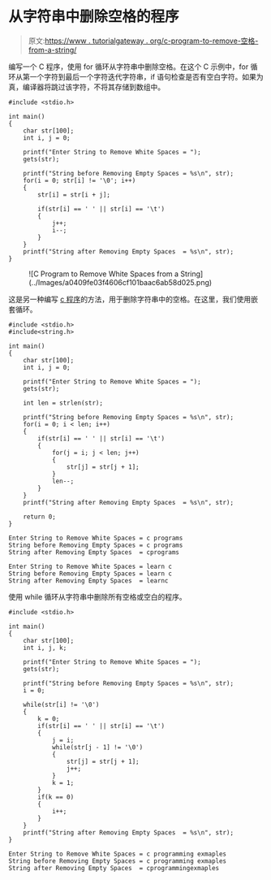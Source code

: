 # 从字符串中删除空格的程序

> 原文:[https://www . tutorialgateway . org/c-program-to-remove-空格-from-a-string/](https://www.tutorialgateway.org/c-program-to-remove-white-spaces-from-a-string/)

编写一个 C 程序，使用 for 循环从字符串中删除空格。在这个 C 示例中，for 循环从第一个字符到最后一个字符迭代字符串，if 语句检查是否有空白字符。如果为真，编译器将跳过该字符，不将其存储到数组中。

```
#include <stdio.h>

int main()
{
    char str[100];
    int i, j = 0;

    printf("Enter String to Remove White Spaces = ");
    gets(str);

    printf("String before Removing Empty Spaces = %s\n", str);
    for(i = 0; str[i] != '\0'; i++)
    {
        str[i] = str[i + j];

        if(str[i] == ' ' || str[i] == '\t')
        {
            j++;
            i--;
        }
    }
    printf("String after Removing Empty Spaces  = %s\n", str);
}
```

<figure class="wp-block-image size-large">![C Program to Remove White Spaces from a String](../Images/a0409fe03f4606cf101baac6ab58d025.png)</figure>

这是另一种编写 [c 程序](https://www.tutorialgateway.org/c-programming-examples/)的方法，用于删除字符串中的空格。在这里，我们使用嵌套循环。

```
#include <stdio.h>
#include<string.h>

int main()
{
    char str[100];
    int i, j = 0;

    printf("Enter String to Remove White Spaces = ");
    gets(str);

    int len = strlen(str);

    printf("String before Removing Empty Spaces = %s\n", str);
    for(i = 0; i < len; i++)
    {
        if(str[i] == ' ' || str[i] == '\t')
        {
            for(j = i; j < len; j++)
            {
                str[j] = str[j + 1];
            }
            len--;
        }
    }
    printf("String after Removing Empty Spaces  = %s\n", str);

    return 0;
}
```

```
Enter String to Remove White Spaces = c programs
String before Removing Empty Spaces = c programs
String after Removing Empty Spaces  = cprograms

Enter String to Remove White Spaces = learn c
String before Removing Empty Spaces = learn c
String after Removing Empty Spaces  = learnc
```

使用 while 循环从字符串中删除所有空格或空白的程序。

```
#include <stdio.h>

int main()
{
    char str[100];
    int i, j, k;

    printf("Enter String to Remove White Spaces = ");
    gets(str);

    printf("String before Removing Empty Spaces = %s\n", str);
    i = 0;

    while(str[i] != '\0')
    {
        k = 0;
        if(str[i] == ' ' || str[i] == '\t')
        {
            j = i;
            while(str[j - 1] != '\0')
            {
                str[j] = str[j + 1];
                j++;
            }
            k = 1;
        }
        if(k == 0)
        {
            i++;
        }
    }
    printf("String after Removing Empty Spaces  = %s\n", str);
}
```

```
Enter String to Remove White Spaces = c programming exmaples
String before Removing Empty Spaces = c programming exmaples
String after Removing Empty Spaces  = cprogrammingexmaples
```